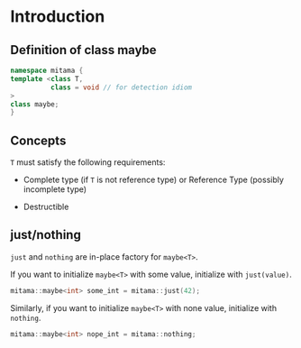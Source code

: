# Introduction

## Definition of class maybe

```cpp
namespace mitama {
template <class T,
          class = void // for detection idiom
>
class maybe;
}
```

## Concepts

`T` must satisfy the following requirements:

- Complete type (if `T` is not reference type) or Reference Type (possibly incomplete type)

- Destructible

## just/nothing

`just` and `nothing` are in-place factory for `maybe<T>`.

If you want to initialize `maybe<T>` with some value, initialize with `just(value)`.

```cpp
mitama::maybe<int> some_int = mitama::just(42);
```

Similarly, if you want to initialize `maybe<T>` with none value, initialize with `nothing`.

```cpp
mitama::maybe<int> nope_int = mitama::nothing;
```
